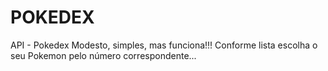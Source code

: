 # POKEDEX
 API - Pokedex
 Modesto, simples, mas funciona!!!
 Conforme lista escolha o seu Pokemon pelo número correspondente...
 
